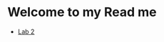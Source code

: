 <h1>Welcome to my Read me</h1>
<ul>
<li><a href="Lab2/index.html" target="_blank">Lab 2</a> </li>
</ul>